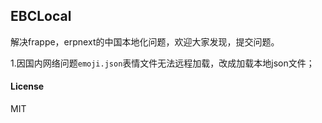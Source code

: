 ## EBCLocal

解决frappe，erpnext的中国本地化问题，欢迎大家发现，提交问题。

1.因国内网络问题`emoji.json`表情文件无法远程加载，改成加载本地json文件；

#### License

MIT